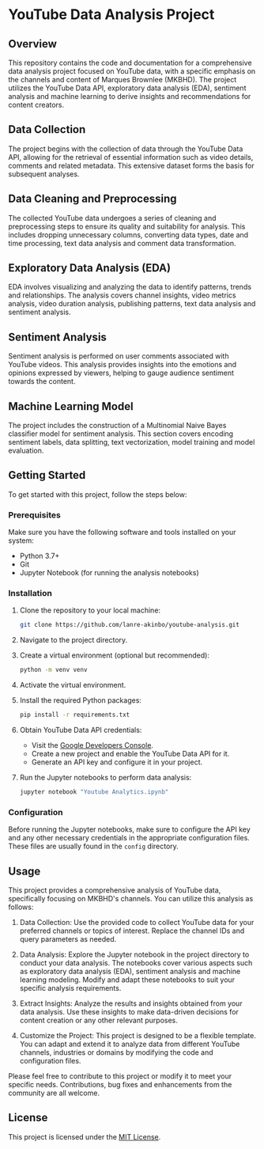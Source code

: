 # YouTube Data Analysis Project

## Overview

This repository contains the code and documentation for a comprehensive data analysis project focused on YouTube data, with a specific emphasis on the channels and content of Marques Brownlee (MKBHD). The project utilizes the YouTube Data API, exploratory data analysis (EDA), sentiment analysis and machine learning to derive insights and recommendations for content creators.

## Data Collection

The project begins with the collection of data through the YouTube Data API, allowing for the retrieval of essential information such as video details, comments and related metadata. This extensive dataset forms the basis for subsequent analyses.

## Data Cleaning and Preprocessing

The collected YouTube data undergoes a series of cleaning and preprocessing steps to ensure its quality and suitability for analysis. This includes dropping unnecessary columns, converting data types, date and time processing, text data analysis and comment data transformation.

## Exploratory Data Analysis (EDA)

EDA involves visualizing and analyzing the data to identify patterns, trends and relationships. The analysis covers channel insights, video metrics analysis, video duration analysis, publishing patterns, text data analysis and sentiment analysis.

## Sentiment Analysis

Sentiment analysis is performed on user comments associated with YouTube videos. This analysis provides insights into the emotions and opinions expressed by viewers, helping to gauge audience sentiment towards the content.

## Machine Learning Model

The project includes the construction of a Multinomial Naive Bayes classifier model for sentiment analysis. This section covers encoding sentiment labels, data splitting, text vectorization, model training and model evaluation.

## Getting Started

To get started with this project, follow the steps below:

### Prerequisites

Make sure you have the following software and tools installed on your system:

- Python 3.7+
- Git
- Jupyter Notebook (for running the analysis notebooks)

### Installation

1. Clone the repository to your local machine:

   ```bash
   git clone https://github.com/lanre-akinbo/youtube-analysis.git
   ```

2. Navigate to the project directory.

3. Create a virtual environment (optional but recommended):

   ```bash
   python -m venv venv
   ```

4. Activate the virtual environment.

5. Install the required Python packages:

   ```bash
   pip install -r requirements.txt
   ```

6. Obtain YouTube Data API credentials:

   - Visit the [Google Developers Console](https://console.developers.google.com/).
   - Create a new project and enable the YouTube Data API for it.
   - Generate an API key and configure it in your project.

7. Run the Jupyter notebooks to perform data analysis:

   ```bash
   jupyter notebook "Youtube Analytics.ipynb"
   ```

### Configuration

Before running the Jupyter notebooks, make sure to configure the API key and any other necessary credentials in the appropriate configuration files. These files are usually found in the `config` directory.

## Usage

This project provides a comprehensive analysis of YouTube data, specifically focusing on MKBHD's channels. You can utilize this analysis as follows:

1. Data Collection: Use the provided code to collect YouTube data for your preferred channels or topics of interest. Replace the channel IDs and query parameters as needed.

2. Data Analysis: Explore the Jupyter notebook in the project directory to conduct your data analysis. The notebooks cover various aspects such as exploratory data analysis (EDA), sentiment analysis and machine learning modeling. Modify and adapt these notebooks to suit your specific analysis requirements.

3. Extract Insights: Analyze the results and insights obtained from your data analysis. Use these insights to make data-driven decisions for content creation or any other relevant purposes.

4. Customize the Project: This project is designed to be a flexible template. You can adapt and extend it to analyze data from different YouTube channels, industries or domains by modifying the code and configuration files.

Please feel free to contribute to this project or modify it to meet your specific needs. Contributions, bug fixes and enhancements from the community are all welcome.

## License

This project is licensed under the [MIT License](LICENSE).
